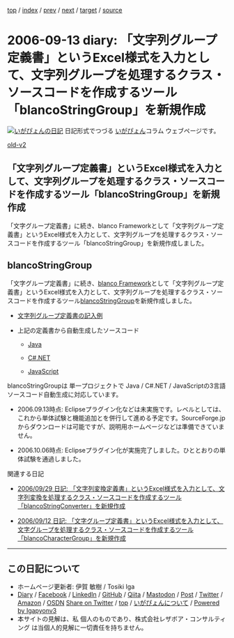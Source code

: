 [top](../index.html) 
 / [index](index.html) 
 / [prev](ig060912.html) 
 / [next](ig060917.html) 
 / [target](https://www.igapyon.jp/igapyon/diary/2006/ig060913.html) 
 / [source](https://github.com/igapyon/diary/blob/master/2006/ig060913.src.md) 

2006-09-13 diary: 「文字列グループ定義書」というExcel様式を入力として、文字列グループを処理するクラス・ソースコードを作成するツール「blancoStringGroup」を新規作成
=====================================================================================================
[![いがぴょんの日記](https://www.igapyon.jp/igapyon/diary/images/iga200306s.jpg "いがぴょん")](https://www.igapyon.jp/igapyon/diary/memo/memoigapyon.html) 日記形式でつづる [いがぴょん](https://www.igapyon.jp/igapyon/diary/memo/memoigapyon.html)コラム ウェブページです。

[old-v2](ig060913-orig.html)

## 「文字列グループ定義書」というExcel様式を入力として、文字列グループを処理するクラス・ソースコードを作成するツール「blancoStringGroup」を新規作成

「文字グループ定義書」に続き、blanco Frameworkとして「文字列グループ定義書」というExcel様式を入力として、文字列グループを処理するクラス・ソースコードを作成するツール「blancoStringGroup」を新規作成しました。


## blancoStringGroup

「文字グループ定義書」に続き、[blanco Framework](https://www.igapyon.jp/blanco/blanco.ja.html)として「文字列グループ定義書」というExcel様式を入力として、文字列グループを処理するクラス・ソースコードを作成するツール[blancoStringGroup](https://www.igapyon.jp/blanco/blancostringgroup.html)を新規作成しました。

* [文字列グループ定義書の記入例](http://cvs.sourceforge.jp/cgi-bin/viewcvs.cgi/*checkout*/blancofw/blancoStringGroup/meta/program/BlancoStringGroupSample.xls)
  
* 上記の定義書から自動生成したソースコード
  
  * [Java](http://cvs.sourceforge.jp/cgi-bin/viewcvs.cgi/*checkout*/blancofw/blancoStringGroup/blanco/main/blanco/sample/stringgroup/SampleStringGroup.java)
    
  * [C#.NET](http://cvs.sourceforge.jp/cgi-bin/viewcvs.cgi/*checkout*/blancofw/blancoStringGroup/blanco.cs/main/blanco/sample/stringgroup/SampleStringGroup.cs)
    
  * [JavaScript](http://cvs.sourceforge.jp/cgi-bin/viewcvs.cgi/*checkout*/blancofw/blancoStringGroup/blanco.js/main/blanco/sample/stringgroup/SampleStringGroup.js)
  

blancoStringGroupは 単一プロジェクトで Java / C#.NET / JavaScriptの3言語ソースコード自動生成に対応しています。

* 2006.09.13時点: Eclipseプラグイン化などは未実施です。レベルとしては、これから単体試験と機能追加とを併行して進める予定です。SourceForge.jpからダウンロードは可能ですが、説明用ホームページなどは準備できていません。
  
* 2006.10.06時点: Eclipseプラグイン化が実施完了しました。ひととおりの単体試験を通過しました。

関連する日記

* [2006/09/29 日記: 「文字列変換定義書」というExcel様式を入力として、文字列変換を処理するクラス・ソースコードを作成するツール「blancoStringConverter」を新規作成](ig060929.html)
  
* [2006/09/12 日記: 「文字グループ定義書」というExcel様式を入力として、文字グループを処理するクラス・ソースコードを作成するツール「blancoCharacterGroup」を新規作成](ig060912.html)


----------------------------------------------------------------------------------------------------

## この日記について

* ホームページ更新者: 伊賀 敏樹 / Tosiki Iga
* [Diary](https://www.igapyon.jp/igapyon/diary/) / [Facebook](https://www.facebook.com/igapyon) / [LinkedIn](https://www.linkedin.com/in/toshikiiga) / [GitHub](https://github.com/igapyon) / [Qiita](https://qiita.com/igapyon) / [Mastodon](https://social.vivaldi.net/@igapyon) / [Post](https://post.news/igapyon) / [Twitter](https://twitter.com/ToshikiIga) / [Amazon](https://www.amazon.co.jp/%E4%BC%8A%E8%B3%80-%E6%95%8F%E6%A8%B9/e/B004LTQWCQ) / [OSDN](https://ja.osdn.net/users/iga/)
[Share on Twitter](https://twitter.com/intent/tweet?hashtags=igapyon%2Cdiary%2C%E3%81%84%E3%81%8C%E3%81%B4%E3%82%87%E3%82%93&text=%E3%80%8C%E6%96%87%E5%AD%97%E5%88%97%E3%82%B0%E3%83%AB%E3%83%BC%E3%83%97%E5%AE%9A%E7%BE%A9%E6%9B%B8%E3%80%8D%E3%81%A8%E3%81%84%E3%81%86Excel%E6%A7%98%E5%BC%8F%E3%82%92%E5%85%A5%E5%8A%9B%E3%81%A8%E3%81%97%E3%81%A6%E3%80%81%E6%96%87%E5%AD%97%E5%88%97%E3%82%B0%E3%83%AB%E3%83%BC%E3%83%97%E3%82%92%E5%87%A6%E7%90%86%E3%81%99%E3%82%8B%E3%82%AF%E3%83%A9%E3%82%B9%E3%83%BB%E3%82%BD%E3%83%BC%E3%82%B9%E3%82%B3%E3%83%BC%E3%83%89%E3%82%92%E4%BD%9C%E6%88%90%E3%81%99%E3%82%8B%E3%83%84%E3%83%BC%E3%83%AB%E3%80%8CblancoStringGroup%E3%80%8D%E3%82%92%E6%96%B0%E8%A6%8F%E4%BD%9C%E6%88%90&url=https%3A%2F%2Fwww.igapyon.jp%2Figapyon%2Fdiary%2F2006%2Fig060913.html) / [top](../index.html) / [いがぴょんについて](https://www.igapyon.jp/igapyon/diary/memo/memoigapyon.html) / [Powered by Igapyonv3](https://github.com/igapyon/igapyonv3)
* 本サイトの見解は、私 個人のものであり、株式会社レザボア・コンサルティング は当個人的見解に一切責任を持ちません。 

